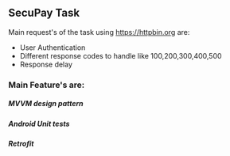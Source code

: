 <h2>SecuPay Task</h2>


<h7> Main request's of the task using https://httpbin.org are:
<ul><li>User Authentication</li>
<li>Different response codes to handle like 100,200,300,400,500</li>
<li>Response delay</li>
</ul>

<h3> Main Feature's are: </h3>
<h5> MVVM design pattern</h5>
<h5> Android Unit tests</h5>
<h5> Retrofit</h5>
